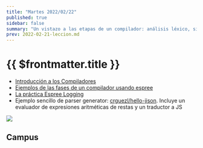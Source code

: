 ```yaml
---
title: "Martes 2022/02/22"
published: true
sidebar: false
summary: "Un vistazo a las etapas de un compilador: análisis léxico, sintáctico, generación"
prev: 2022-02-21-leccion.md
---
```


# {{ $frontmatter.title }}

* [Introducción a los Compiladores](https://docs.google.com/presentation/d/1N8h99dXzud9HzH8XY6QCZSmATCAWXtZebuqRTiy8qMU/edit?usp=sharing)
* [Ejemplos de las fases de un compilador usando espree](/temas/introduccion-a-pl/esprima.html#repl-example)
* [La práctica Espree Logging](/practicas/esprima-logging.html)
* Ejemplo sencillo de parser generator: [crguezl/hello-jison](https://github.com/crguezl/hello-jison). Incluye un evaluador de expresiones aritméticas de restas y un traductor a JS

<img src="/images/Translation-of-a-statement.jpeg"/>

## Campus

<campus-virtual></campus-virtual>

